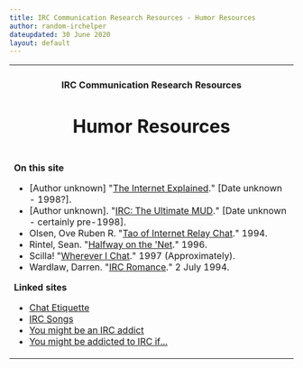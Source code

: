 ```yaml
---
title: IRC Communication Research Resources - Humor Resources
author: random-irchelper
dateupdated: 30 June 2020 
layout: default
---
```

<center>
  <table width="600" border="0" cellspacing="0" cellpadding="0">
    <tr> 
      <td height="17" align="center"> 
        <h4><b>IRC Communication Research Resources</b></h4>
        <h1><b>Humor Resources</b></h1>
      </td>
    </tr>
    <tr> 
      <td> 
        <p><b>On this site</b></p>
        <ul>
          <li>[Author unknown] &quot;<a href="/communication-research/humour/humor-internet-explained-1998.html">The 
            Internet Explained</a>.&quot; [Date unknown - 1998?].</li>
          <li>[Author unknown]. &quot;<a href="/communication-research/humour/humor-irc-ultimate-mud-pre-1998.html">IRC: 
            The Ultimate MUD</a>.&quot; [Date unknown - certainly pre-1998]. </li>
          <li>Olsen, Ove Ruben R. &quot;<a href="/communication-research/humour/humor-olsen-o-1994.html">Tao 
            of Internet Relay Chat</a>.&quot; 1994.</li>
          <li>Rintel, Sean. &quot;<a href="/communication-research/humour/humor-rintel-es-1996.html">Halfway 
            on the 'Net</a>.&quot; 1996.</li>
          <li>Scilla! &quot;<a href="/communication-research/humour/humor-scilla-1997.html">Wherever 
            I Chat</a>.&quot; 1997 (Approximately).</li>
          <li>Wardlaw, Darren. &quot;<a href="/communication-research/humour/humor-wardlaw-d-1994.html">IRC 
            Romance</a>.&quot; 2 July 1994.</li>
        </ul>
        <p><b>Linked sites</b></p>
        <ul>
          <li><a href="https://web.archive.org/web/20091027090548/http://www.geocities.com/SouthBeach/Breakers/5257/Chatet.htm">
		  Chat Etiquette</a></li>
          <li><a href="https://web.archive.org/web/20010611010049/http://www.netway.com:80/~marci/songs/">
		    IRC Songs</a> </li>
          <li><a href="https://web.archive.org/web/20061209193539/http://www.melvania.net:80/irc/addict.html">
		    You might be an IRC addict</a></li>
          <li><a href="http://web.archive.org/web/20031214010736/http://www.rotfl.com:80/irc-addict/links.html">
		  You might be addicted to IRC if...</a> </li>
        </ul>
      </td>
    </tr>
  </table>

</center>


